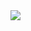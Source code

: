 <a href="#">
  <img align="center" src="https://github-readme-stats.vercel.app/api/top-langs/?username=baizhi958216&theme=dark&layout=donut&hide=javascript,html&hide_border=true" />
</a>
